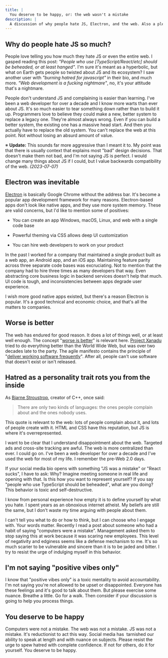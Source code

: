 ```yaml
---
title: |
  You deserve to be happy, or: the web wasn't a mistake
description: |
  A discussion of why people hate JS, Electron, and the web. Also a plea about how excessive negativity hurts you and those around you.
---
```


## Why do people hate JS so much?

People love telling you how much they hate JS or even the entire web. I gasped reading this post: _"People who use [TypeScript/React/etc] should be beheaded, or at least hanged"_. I'm sure it's meant as a hyperbolic, but what on Earth gets people so twisted about JS and its ecosystem? I saw another user with _"burning hatred for javascript"_ in their bio, and much more. _"Web development is a fucking nightmare"_, no, it's your attitude that's a nightmare.

People don't understand JS and complaining is easier than learning. I've been a web developer for over a decade and I know more warts than ever about JS. It's so much easier to tear something down rather than to build it up. Programmers love to believe they could make a new, better system to replace a legacy one. They're almost always wrong. Even if you can build a better system, the existing one has a massive head start. And then you actually have to replace the old system. You can't replace the web at this point. Not without losing an absurd amount of value.

※ **Update:** This sounds far more aggressive than I meant it to. My point was that there is usually context that explains most "bad" design decisions. That doesn't make them not bad, and I'm not saying JS is perfect. I would change many things about JS if I could, but I value backwards compatibility of the web. _(2023-07-07)_

## Electron was inevitable

[Electron](<https://en.wikipedia.org/wiki/Electron_(software_framework)>) is basically Google Chrome without the address bar. It's become a popular app development framework for many reasons. Electron-based apps don't look like native apps, and they use more system memory. These are valid concerns, but I'd like to mention some of positives:

- You can create an app Windows, macOS, Linux, and web with a single code base

- Powerful theming via CSS allows deep UI customization

- You can hire web developers to work on your product

In the past I worked for a company that maintained a single product built as a web app, an Android app, and an iOS app. Maintaining feature parity across three separate code bases was excruciating. Not to mention that the company had to hire three times as many developers that way. Even abstracting core business logic in backend services doesn't help that much. UI code is tough, and inconsistencies between apps degrade user experience.

I wish more good native apps existed, but there's a reason Electron is popular. It's a good technical and economic choice, and that's all the matters to companies.

## Worse is better

The web has endured for good reason. It does a lot of things well, or at least well enough. The concept "[worse is better](https://en.wikipedia.org/wiki/Worse_is_better)" is relevant here. [Project Xanadu](https://en.wikipedia.org/wiki/Project_Xanadu) tried to do everything better than the World Wide Web, but was over two decades late to the party. The agile manifesto contains the principle of "[deliver working software frequently](https://agilemanifesto.org/principles.html)". After all, people can't use software that doesn't exist or isn't released.

## Hatred as a personality trait rots you from the inside

As [Bjarne Stroustrop](https://www.stroustrup.com/quotes.html), creator of C++, once said:

> There are only two kinds of languages: the ones people complain about and the ones nobody uses.

This quote is relevant to the web: lots of people complain about it, and lots of people create with it. HTML and CSS have this reputation, but JS is where it's overrepresented.

I want to be clear that I understand disappointment about the web. Targeted ads and cross-site tracking are awful. The web is more centralized than ever. I could go on. I've been a web developer for over a decade and I've used the web for most of my life. I remember the pre-Web 2.0 days.

If your social media bio opens with something "JS was a mistake" or "React sucks", I have to ask: Why? Imagine meeting someone in real life and opening with that. Is this how you want to represent yourself? If you say "people who use TypeScript should be beheaded", what are you doing? This behavior is toxic and self-destructive.

I know from personal experience how empty it is to define yourself by what you hate. I spent years as an obnoxious internet atheist. My beliefs are still the same, but I don't waste my time arguing with people about them.

I can't tell you what to do or how to think, but I can choose who I engage with. Your words matter. Recently I read a post about someone who had a habit of saying "computers were a mistake". Management asked them to stop saying this at work because it was scaring new employees. This level of negativity and edginess seems like a defense mechanism to me. It's so much scarier to be vulnerable and sincere than it is to be jaded and bitter. I try to resist the urge of indulging myself in this behavior.

## I'm not saying "positive vibes only"

I know that "positive vibes only" is a toxic mentality to avoid accountability. I'm not saying you're not allowed to be upset or disappointed. Everyone has these feelings and it's good to talk about them. But please exercise some nuance. Breathe a little. Go for a walk. Then consider if your discussion is going to help you process things.

## You deserve to be happy

Computers were not a mistake. The web was not a mistake. JS was not a mistake. It's reductionist to act this way. Social media has  tarnished our ability to speak at length and with nuance on subjects. Please resist the urge to spew hatred with complete confidence. If not for others, do it for yourself. You deserve to be happy.
